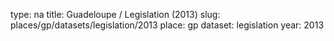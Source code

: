 type: na
title: Guadeloupe / Legislation (2013)
slug: places/gp/datasets/legislation/2013
place: gp
dataset: legislation
year: 2013
